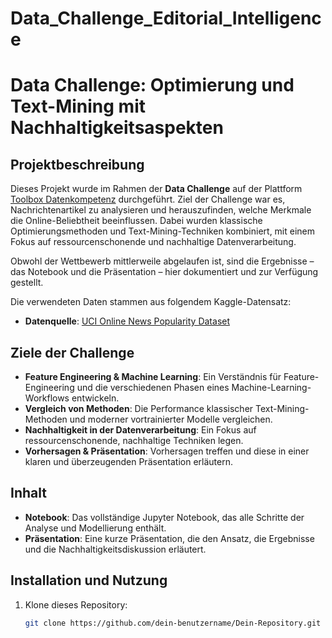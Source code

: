 # Data_Challenge_Editorial_Intelligence
# Data Challenge: Optimierung und Text-Mining mit Nachhaltigkeitsaspekten

## Projektbeschreibung
Dieses Projekt wurde im Rahmen der **Data Challenge** auf der Plattform [Toolbox Datenkompetenz](https://beta.toolboxdatenkompetenz.de/) durchgeführt. Ziel der Challenge war es, Nachrichtenartikel zu analysieren und herauszufinden, welche Merkmale die Online-Beliebtheit beeinflussen. Dabei wurden klassische Optimierungsmethoden und Text-Mining-Techniken kombiniert, mit einem Fokus auf ressourcenschonende und nachhaltige Datenverarbeitung.

Obwohl der Wettbewerb mittlerweile abgelaufen ist, sind die Ergebnisse – das Notebook und die Präsentation – hier dokumentiert und zur Verfügung gestellt.

Die verwendeten Daten stammen aus folgendem Kaggle-Datensatz:
- **Datenquelle**: [UCI Online News Popularity Dataset](https://www.kaggle.com/datasets/thehapyone/uci-online-news-popularity-data-set)

## Ziele der Challenge
- **Feature Engineering & Machine Learning**: Ein Verständnis für Feature-Engineering und die verschiedenen Phasen eines Machine-Learning-Workflows entwickeln.
- **Vergleich von Methoden**: Die Performance klassischer Text-Mining-Methoden und moderner vortrainierter Modelle vergleichen.
- **Nachhaltigkeit in der Datenverarbeitung**: Ein Fokus auf ressourcenschonende, nachhaltige Techniken legen.
- **Vorhersagen & Präsentation**: Vorhersagen treffen und diese in einer klaren und überzeugenden Präsentation erläutern.

## Inhalt
- **Notebook**: Das vollständige Jupyter Notebook, das alle Schritte der Analyse und Modellierung enthält.
- **Präsentation**: Eine kurze Präsentation, die den Ansatz, die Ergebnisse und die Nachhaltigkeitsdiskussion erläutert.

## Installation und Nutzung
1. Klone dieses Repository:
   ```bash
   git clone https://github.com/dein-benutzername/Dein-Repository.git
